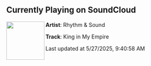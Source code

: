 ## Currently Playing on SoundCloud

[<img align="left" width="100" src="https://i1.sndcdn.com/artworks-yxYmwZj8wSU4-0-t500x500.jpg">](https://soundcloud.com/rhythmsoundofficial/king-in-my-empire-with-cornel)

**Artist**: Rhythm & Sound 

**Track**: King in My Empire

Last updated at 5/27/2025, 9:40:58 AM
